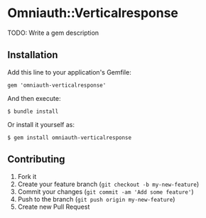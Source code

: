 # Omniauth::Verticalresponse

TODO: Write a gem description

## Installation

Add this line to your application's Gemfile:

    gem 'omniauth-verticalresponse'

And then execute:

    $ bundle install

Or install it yourself as:

    $ gem install omniauth-verticalresponse

## Contributing

1. Fork it
2. Create your feature branch (`git checkout -b my-new-feature`)
3. Commit your changes (`git commit -am 'Add some feature'`)
4. Push to the branch (`git push origin my-new-feature`)
5. Create new Pull Request
